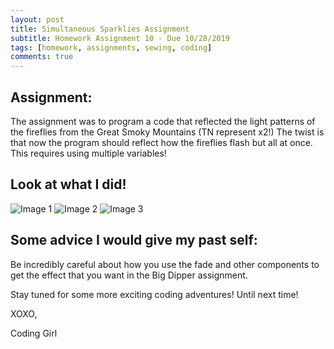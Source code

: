 ```yaml
---
layout: post
title: Simultaneous Sparklies Assignment
subtitle: Homework Assignment 10 - Due 10/28/2019
tags: [homework, assignments, sewing, coding]
comments: true
---
```


## Assignment: 
The assignment was to program a code that reflected the light patterns of the fireflies from the Great Smoky Mountains (TN represent x2!) The twist is that now the program should reflect how the fireflies flash but all at once. This requires using multiple variables! 

## Look at what I did!

![Image 1](https://nicollemac17.github.io/img/IMG-2518.JPG)
![Image 2](https://nicollemac17.github.io/img/IMG-2516.JPG)
![Image 3](https://nicollemac17.github.io/img/IMG-2519.JPG)


## Some advice I would give my past self:
Be incredibly careful about how you use the fade and other components to get the effect that you want in the Big Dipper assignment.


Stay tuned for some more exciting coding adventures! Until next time! 

XOXO, 

Coding Girl

